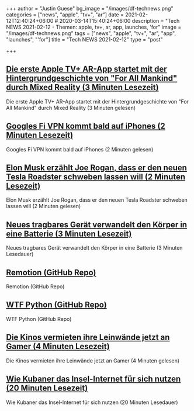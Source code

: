 +++
author = "Justin Guese"
bg_image = "/images/df-technews.png"
categories = ["news", "apple", "tv+", "ar"]
date = 2021-02-12T12:40:24+06:00 # 2020-03-14T15:40:24+06:00
description = "Tech NEWS 2021-02-12 - Themen: apple, tv+, ar, app, launches, 'for"
image = "/images/df-technews.png"
tags = ["news", "apple", "tv+", "ar", "app", "launches", "'for"]
title = "Tech NEWS 2021-02-12"
type = "post"

+++

## [Die erste Apple TV+ AR-App startet mit der Hintergrundgeschichte von "For All Mankind" durch Mixed Reality (3 Minuten Lesezeit)](https://9to5mac.com/2021/02/11/first-apple-tv-ar-app-launches-with-for-all-mankind-backstory-through-mixed-reality/)

 Die erste Apple TV+ AR-App startet mit der Hintergrundgeschichte von "For All Mankind" durch Mixed Reality (3 Minuten gelesen)

## [Googles Fi VPN kommt bald auf iPhones (2 Minuten Lesezeit)](https://www.zdnet.com/article/googles-fi-vpn-is-coming-to-iphones-soon/)

 Googles Fi VPN kommt bald auf iPhones (2 Minuten gelesen)

## [Elon Musk erzählt Joe Rogan, dass er den neuen Tesla Roadster schweben lassen will (2 Minuten Lesezeit)](https://www.theverge.com/2021/2/11/22278792/elon-musk-joe-rogan-tesla-roadster-spacex-hover-thrusters)

 Elon Musk erzählt Joe Rogan, dass er den neuen Tesla Roadster schweben lassen will (2 Minuten gelesen)

## [Neues tragbares Gerät verwandelt den Körper in eine Batterie (3 Minuten Lesezeit)](https://techxplore.com/news/2021-02-wearable-device-body-battery.html)

 Neues tragbares Gerät verwandelt den Körper in eine Batterie (3 Minuten Lesedauer)

## [Remotion (GitHub Repo)](https://github.com/JonnyBurger/remotion)

 Remotion (GitHub Repo)

## [WTF Python (GitHub Repo)](https://github.com/satwikkansal/wtfpython)

 WTF Python (GitHub Repo)

## [Die Kinos vermieten ihre Leinwände jetzt an Gamer (4 Minuten Lesezeit)](https://www.bbc.com/news/business-55994767)

 Die Kinos vermieten ihre Leinwände jetzt an Gamer (4 Minuten gelesen)

## [Wie Kubaner das Insel-Internet für sich nutzen (20 Minuten Lesezeit)](https://arstechnica.com/information-technology/2021/02/how-cubans-make-island-internet-work-for-them/)

 Wie Kubaner das Insel-Internet für sich nutzen (20 Minuten Lesedauer)

